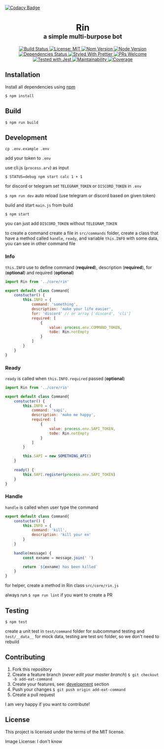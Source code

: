 
[![Codacy Badge](https://api.codacy.com/project/badge/Grade/a6779ac9f90440e48ee80734eca85217)](https://app.codacy.com/app/sattanationmail/rin?utm_source=github.com&utm_medium=referral&utm_content=indmind/rin&utm_campaign=badger)

<h1 align="center">
  Rin
  <br>
  <sub><sup>a simple multi-burpose bot</sup></sub>
</h1>

<p align="center">
    <a href="https://travis-ci.org/indmind/rin">
        <img src="https://travis-ci.org/indmind/rin.svg?branch=master" alt="Build Status">
    </a>
    <a href="https://github.com/indmind/rin/blob/master/LICENSE">
        <img src="https://img.shields.io/badge/License-MIT-yellow.svg" alt="License: MIT">
    </a> 	
    <a href="https://www.npmjs.com/package/standard">
      <img src="https://img.shields.io/npm/v/npm.svg" alt="Npm Version">
    </a>
    <a href="https://nodejs.org/en/download/releases/">
      <img src="https://img.shields.io/node/v/passport.svg" alt="Node Version">
    </a>
    <a href="https://david-dm.org/indmind/rin">
        <img src="https://david-dm.org/indmind/rin/status.svg" alt="Dependencies Status"/>
    </a>
    <a href="https://github.com/prettier/prettier">
        <img src="https://img.shields.io/badge/styled_with-prettier-ff69b4.svg" alt="Styled With Prettier"/>
    </a>
    <a href="http://makeapullrequest.com">
        <img src="https://img.shields.io/badge/PRs-welcome-brightgreen.svg" alt="PRs Welcome"/>
    </a>
    <a href="https://github.com/facebook/jest">
        <img src="https://img.shields.io/badge/tested_with-jest-99424f.svg" alt="Tested with Jest">
    </a>
    <a href="https://codeclimate.com/github/indmind/rin/maintainability">
        <img src="https://api.codeclimate.com/v1/badges/b9c687b0fcce23320373/maintainability" alt="Maintainability">
    </a>
    <a href="https://codecov.io/github/indmind/rin?branch=master">
        <img src="https://img.shields.io/codecov/c/github/indmind/rin/master.svg" alt="Coverage">
    </a>
</p>

<h2>Installation</h2>

Install all dependencies using <a href="https://www.npmjs.com/">npm</a>

`$ npm install`

<h2>Build</h2>

`$ npm run build`

<h2 id="dev">Development</h2>

`cp .env.example .env`

add your token to `.env`

use cli.js (`process.arv`) as input

`$ STATUS=debug npm start calc 1 + 1`

for discord or telegram set `TELEGRAM_TOKEN` or `DISCORD_TOKEN` in `.env`

`$ npm run dev` auto reload (use telegram or discord based on given token)

build and start `main.js` from build

`$ npm start`

you can just add `DISCORD_TOKEN` without `TELEGRAM_TOKEN`

to create a command create a file in `src/commands` folder, create a class that have a method called `handle`, `ready`, and variable `this.INFO` with some data, you can see in other command file

<h3>Info</h3>

`this.INFO` use to define command (__required__), description (__required__), for (__optional__) and required (__optional__)
```js
import Rin from '../core/rin'

export default class Command{
    constuctor() {
        this.INFO = {
            command: 'something',
            description: 'make your life easier',
            for: 'discord' // or array ['discord', 'cli']
            required: [
                {
                    value: process.env.COMMAND_TOKEN,
                    toBe: Rin.notEmpty
                }
            ]
        }
    }
}
```

<h3>Ready</h3>

`ready` is called when `this.INFO.required` passed (__optional__)
```js
import Rin from '../core/rin'

export default class Command{
    constuctor() {
        this.INFO = {
            command: 'sapi',
            description: 'make me happy',
            required: [
                {
                    value: process.env.SAPI_TOKEN,
                    toBe: Rin.notEmpty
                }
            ]
        }

        this.SAPI = new SOMETHING_API()
    }
    
    ready() {
        this.SAPI.register(process.env.SAPI_TOKEN)
    }
}
```

<h3>Handle</h3>

`handle` is called when user type the command
```js
export default class Command{
    constuctor() {
        this.INFO = {
            command: 'kill',
            description: 'kill your ex'
        }
    }
    
    handle(message) {
        const exname = message.join(' ')

        return `${exname} has been killed`
    }
}
```

for helper, create a method in Rin class `src/core/rin.js`

always run `$ npm run lint` if you want to create a PR

<h2>Testing</h2>

`$ npm test`

create a unit test in `test/command` folder for subcommand testing and `test/__data__` for mock data, testing are test src folder, so we don't need to rebuild

<h2>Contributing</h2>

1. Fork this repository
2. Create a feature branch (_never edit your master branch_) `$ git checkout -b add-eat-command`
3. Create your features, see: [development](#dev) section
4. Push your changes `$ git push origin add-eat-command`
5. Create a pull request

I am very happy if you want to contribute!

<h2>License</h2>

This project is licensed under the terms of the MIT license.

Image License: I don't know
